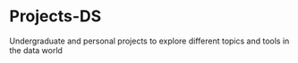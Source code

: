 # Projects-DS
Undergraduate and personal projects to explore different topics and tools in the data world
